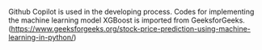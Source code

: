 Github Copilot is used in the developing process.
Codes for implementing the machine learning model XGBoost is imported from GeeksforGeeks. (https://www.geeksforgeeks.org/stock-price-prediction-using-machine-learning-in-python/)
